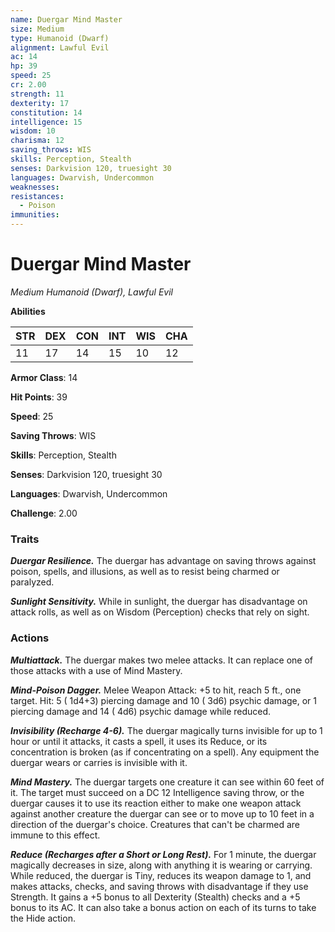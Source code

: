```yaml
---
name: Duergar Mind Master
size: Medium
type: Humanoid (Dwarf)
alignment: Lawful Evil
ac: 14
hp: 39
speed: 25
cr: 2.00
strength: 11
dexterity: 17
constitution: 14
intelligence: 15
wisdom: 10
charisma: 12
saving_throws: WIS
skills: Perception, Stealth
senses: Darkvision 120, truesight 30
languages: Dwarvish, Undercommon
weaknesses:
resistances:
  - Poison
immunities:
---
```


# Duergar Mind Master

*Medium Humanoid (Dwarf), Lawful Evil*

**Abilities**

| STR | DEX | CON | INT | WIS | CHA |
| --- | --- | --- | --- | --- | --- |
| 11 | 17 | 14 | 15 | 10 | 12 |

**Armor Class**: 14

**Hit Points**: 39

**Speed**: 25

**Saving Throws**: WIS

**Skills**: Perception, Stealth

**Senses**: Darkvision 120, truesight 30

**Languages**: Dwarvish, Undercommon

**Challenge**: 2.00


### Traits
***Duergar Resilience.*** The duergar has advantage on saving throws against poison, spells, and illusions, as well as to resist being charmed or paralyzed.

***Sunlight Sensitivity.*** While in sunlight, the duergar has disadvantage on attack rolls, as well as on Wisdom (Perception) checks that rely on sight.


### Actions
***Multiattack.*** The duergar makes two melee attacks. It can replace one of those attacks with a use of Mind Mastery.

***Mind-Poison Dagger.*** Melee Weapon Attack:  +5 to hit, reach 5 ft., one target. Hit: 5 ( 1d4+3) piercing damage and 10 ( 3d6) psychic damage, or 1 piercing damage and 14 ( 4d6) psychic damage while reduced.

***Invisibility (Recharge 4-6).*** The duergar magically turns invisible for up to 1 hour or until it attacks, it casts a spell, it uses its Reduce, or its concentration is broken (as if concentrating on a spell). Any equipment the duergar wears or carries is invisible with it.

***Mind Mastery.*** The duergar targets one creature it can see within 60 feet of it. The target must succeed on a DC 12 Intelligence saving throw, or the duergar causes it to use its reaction either to make one weapon attack against another creature the duergar can see or to move up to 10 feet in a direction of the duergar's choice. Creatures that can't be charmed are immune to this effect.

***Reduce (Recharges after a Short or Long Rest).*** For 1 minute, the duergar magically decreases in size, along with anything it is wearing or carrying. While reduced, the duergar is Tiny, reduces its weapon damage to 1, and makes attacks, checks, and saving throws with disadvantage if they use Strength. It gains a +5 bonus to all Dexterity (Stealth) checks and a +5 bonus to its AC. It can also take a bonus action on each of its turns to take the Hide action.

